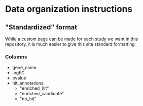 # Data organization instructions

## "Standardized" format

While a custom page can be made for each study we want in this repository, it is much easier to give this site standard formatting

### Columns

* gene_name
* logFC
* pvalue
* hit_annotations
	* "enriched_hit"
	* "enriched_candidate"
	* "no_hit"